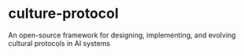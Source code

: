 # culture-protocol
An open-source framework for designing, implementing, and evolving cultural protocols in AI systems
